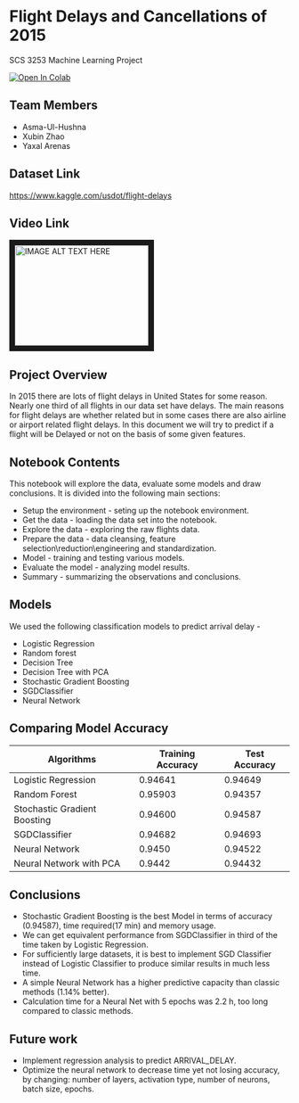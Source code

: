 # Flight Delays and Cancellations of 2015
SCS 3253 Machine Learning Project

<a href="https://colab.research.google.com/github/Asmaulhushna/2015-Flight-Delays-and-Cancellations/blob/master/Final_project_2015_Flight_Delays_and_Cancellations.ipynb">
  <img src="https://colab.research.google.com/assets/colab-badge.svg" alt="Open In Colab"/>
</a>

## Team Members
* Asma-Ul-Hushna
* Xubin Zhao
* Yaxal Arenas

## Dataset Link
https://www.kaggle.com/usdot/flight-delays

## Video Link

<a href="https://youtu.be/RFRrMNs_oeU
" target="_blank"><img src="https://encrypted-tbn0.gstatic.com/images?q=tbn:ANd9GcQajPUXtStb8VgxYGkThFL9iQ8sgowcVeYG7HHLfvS02-YQVYcs" 
alt="IMAGE ALT TEXT HERE" width="240" height="180" border="10" /></a>

## Project Overview
In 2015 there are lots of flight delays in United States for some reason. Nearly one third of all flights in our data set have delays. The main reasons for flight delays are whether related but in some cases there are also airline or airport related flight delays. In this document we will try to predict if a flight will be Delayed or not on the basis of some given features.

## Notebook Contents
This notebook will explore the data, evaluate some models and draw conclusions. It is divided into the following main sections:

* Setup the environment - seting up the notebook environment.
* Get the data - loading the data set into the notebook.
* Explore the data - exploring the raw flights data.
* Prepare the data - data cleansing, feature selection\reduction\engineering and standardization.
* Model - training and testing various models.
* Evaluate the model - analyzing model results.
* Summary - summarizing the observations and conclusions.

## Models
We used the following classification models to predict arrival delay -

* Logistic Regression
* Random forest
* Decision Tree
* Decision Tree with PCA
* Stochastic Gradient Boosting
* SGDClassifier
* Neural Network

## Comparing Model Accuracy

| Algorithms  | Training Accuracy | Test Accuracy |
| ------------- | ------------- | ------------- |
| Logistic Regression  | 0.94641  | 0.94649 |
| Random Forest   | 0.95903  | 0.94357 |
| Stochastic Gradient Boosting  | 0.94600  |       0.94587|
| SGDClassifier  | 0.94682  |      0.94693 |
| Neural Network   | 0.9450 |          0.94522  |
| Neural Network with PCA   | 0.9442 |     0.94432 |

## Conclusions 
* Stochastic Gradient Boosting is the best Model in terms of accuracy (0.94587), time required(17 min) and memory usage. 
* We can get equivalent performance from SGDClassifier in third of the time taken by Logistic Regression.
* For sufficiently large datasets, it is best to implement SGD Classifier instead of Logistic Classifier to produce similar results in much less time.
* A simple Neural Network has a higher predictive capacity than classic methods (1.14% better).
* Calculation time for a Neural Net with 5 epochs was 2.2 h, too long compared to classic methods.

## Future work 
* Implement regression analysis to predict ARRIVAL_DELAY. 
* Optimize the neural network to decrease time yet not losing accuracy, by changing: number of layers, activation type, number of neurons, batch size, epochs.
